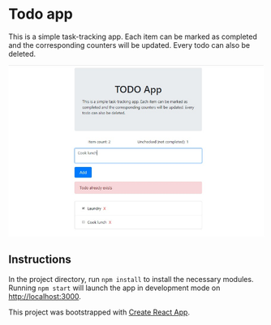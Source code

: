 # Todo app

This is a simple task-tracking app. Each item can be marked as completed and the corresponding counters will be updated. Every todo can also be deleted.

![TodoApp](./screenshot.jpg "TodoApp")


## Instructions
In the project directory, run `npm install` to install the necessary modules.
Running `npm start` will launch the app in development mode on [http://localhost:3000](http://localhost:3000).


This project was bootstrapped with [Create React App](https://github.com/facebook/create-react-app).
